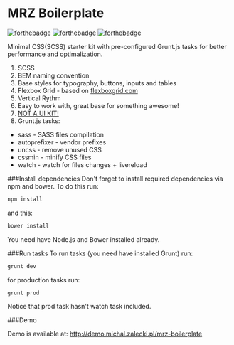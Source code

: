 MRZ Boilerplate
====================

[![forthebadge](http://forthebadge.com/badges/uses-html.svg)](http://forthebadge.com)
[![forthebadge](http://forthebadge.com/badges/uses-css.svg)](http://forthebadge.com)
[![forthebadge](http://forthebadge.com/badges/uses-badges.svg)](http://forthebadge.com)

Minimal CSS(SCSS) starter kit with pre-configured Grunt.js tasks for better performance and optimalization.

 1. SCSS
 2. BEM naming convention
 3. Base styles for typography, buttons, inputs and tables
 4. Flexbox Grid - based on [flexboxgrid.com](http://flexboxgrid.com)
 5. Vertical Rythm
 6. Easy to work with, great base for something awesome!
 7. [NOT A UI KIT!](https://twitter.com/brad_frost/status/516603995075653632)
 8. Grunt.js tasks:
  * sass - SASS files compilation
  * autoprefixer - vendor prefixes
  * uncss - remove unused CSS
  * cssmin - minify CSS files
  * watch - watch for files changes + livereload

###Install dependencies
Don't forget to install required dependencies via npm and bower. To do this run:

```sh
npm install
```

and this:

```sh
bower install
```

You need have Node.js and Bower installed already.

###Run tasks
To run tasks (you need have installed Grunt) run:

```sh
grunt dev
```

for production tasks run:

```sh
grunt prod
```

Notice that prod task hasn't watch task included.

###Demo

Demo is available at: http://demo.michal.zalecki.pl/mrz-boilerplate